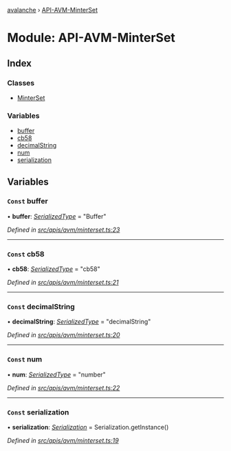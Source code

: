 [avalanche](../README.md) › [API-AVM-MinterSet](api_avm_minterset.md)

# Module: API-AVM-MinterSet

## Index

### Classes

* [MinterSet](../classes/api_avm_minterset.minterset.md)

### Variables

* [buffer](api_avm_minterset.md#const-buffer)
* [cb58](api_avm_minterset.md#const-cb58)
* [decimalString](api_avm_minterset.md#const-decimalstring)
* [num](api_avm_minterset.md#const-num)
* [serialization](api_avm_minterset.md#const-serialization)

## Variables

### `Const` buffer

• **buffer**: *[SerializedType](src_utils.md#serializedtype)* = "Buffer"

*Defined in [src/apis/avm/minterset.ts:23](https://github.com/ava-labs/avalanchejs/blob/8c220c6/src/apis/avm/minterset.ts#L23)*

___

### `Const` cb58

• **cb58**: *[SerializedType](src_utils.md#serializedtype)* = "cb58"

*Defined in [src/apis/avm/minterset.ts:21](https://github.com/ava-labs/avalanchejs/blob/8c220c6/src/apis/avm/minterset.ts#L21)*

___

### `Const` decimalString

• **decimalString**: *[SerializedType](src_utils.md#serializedtype)* = "decimalString"

*Defined in [src/apis/avm/minterset.ts:20](https://github.com/ava-labs/avalanchejs/blob/8c220c6/src/apis/avm/minterset.ts#L20)*

___

### `Const` num

• **num**: *[SerializedType](src_utils.md#serializedtype)* = "number"

*Defined in [src/apis/avm/minterset.ts:22](https://github.com/ava-labs/avalanchejs/blob/8c220c6/src/apis/avm/minterset.ts#L22)*

___

### `Const` serialization

• **serialization**: *[Serialization](../classes/utils_serialization.serialization.md)* = Serialization.getInstance()

*Defined in [src/apis/avm/minterset.ts:19](https://github.com/ava-labs/avalanchejs/blob/8c220c6/src/apis/avm/minterset.ts#L19)*
